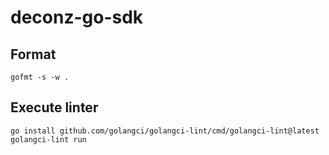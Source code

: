 # deconz-go-sdk

## Format
```
gofmt -s -w .
```

## Execute linter
```
go install github.com/golangci/golangci-lint/cmd/golangci-lint@latest
golangci-lint run
```
